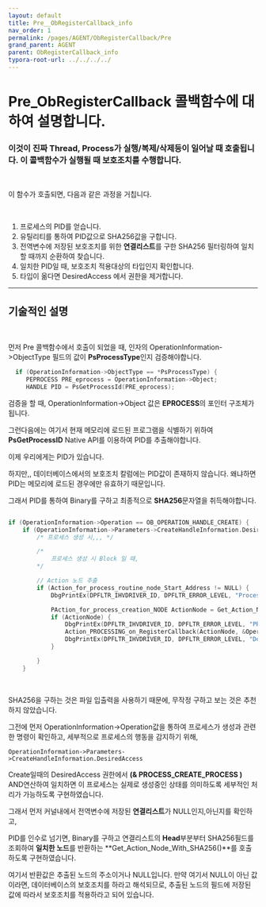 ```yaml
---
layout: default
title: Pre__ObRegisterCallback_info
nav_order: 1
permalink: /pages/AGENT/ObRegisterCallback/Pre
grand_parent: AGENT
parent: ObRegisterCallback_info
typora-root-url: ../../../../
---
```


# **Pre_ObRegisterCallback 콜백함수에 대하여 설명합니다.**

### 이것이 진짜  Thread, Process가 실행/복제/삭제등이 일어날 때 호출됩니다. 이 콜백함수가 실행될 때 보호조치를 수행합니다.

<br>

이 함수가 호출되면, 다음과 같은 과정을 거칩니다.

<br>

1. 프로세스의 PID를 얻습니다.
2. 유틸리티를 통하여 PID값으로 SHA256값을 구합니다.
3. 전역변수에 저장된 보호조치를 위한 **연결리스트**를 구한 SHA256 필터링하여 일치할 때까지 순환하여 찾습니다. 
4. 일치한 PID일 때, 보호조치 적용대상의 타입인지 확인합니다.
5. 타입이 옮다면 DesiredAccess 에서 권한을 제거합니다.

---

## 기술적인 설명

<br>

먼저 Pre 콜백함수에서 호출이 되었을 때, 인자의 OperationInformation->ObjectType 필드의 값이 **PsProcessType**인지 검증해야합니다.<br>



```c
  if (OperationInformation->ObjectType == *PsProcessType) {
     PEPROCESS PRE_eprocess = OperationInformation->Object;
     HANDLE PID = PsGetProcessId(PRE_eprocess);
```

검증을 할 때, OperationInformation->Object 값은 **EPROCESS**의 포인터 구조체가 됩니다.<br>

그런다음에는 여기서 현재 메모리에 로드된 프로그램을 식별하기 위하여 **PsGetProcessID** Native API를 이용하여 PID를 추출해야합니다.<br>

이제 우리에게는 PID가 있습니다. <br>

하지만,, 데이터베이스에서의 보호조치 칼럼에는 PID값이 존재하지 않습니다. 왜냐하면 PID는 메모리에 로드된 경우에만 유효하기 때문입니다.<br>

그래서 PID를 통하여 Binary를 구하고 최종적으로 **SHA256**문자열을 취득해야합니다. <br>



```c

if (OperationInformation->Operation == OB_OPERATION_HANDLE_CREATE) {
    if (OperationInformation->Parameters->CreateHandleInformation.DesiredAccess & PROCESS_CREATE_PROCESS) {
        /* 프로세스 생성 시,,, */

        /*
            프로세스 생성 시 Block 일 때,
        */

        // Action 노드 추출
        if (Action_for_process_routine_node_Start_Address != NULL) {
            DbgPrintEx(DPFLTR_IHVDRIVER_ID, DPFLTR_ERROR_LEVEL, "Process PreOperationCallback: Handle = %p, %llu\n", OperationInformation->Object, PID);

            PAction_for_process_creation_NODE ActionNode = Get_Action_Node_With_SHA256(PID);// 하나의 노드를 가져오면 해당 프로그램의 프로세스에 대해 Action처리하면됨
            if (ActionNode) {
                DbgPrintEx(DPFLTR_IHVDRIVER_ID, DPFLTR_ERROR_LEVEL, "PRE _ ActionNode [Create] 찾음! - PID: %llu \n", PID);
                Action_PROCESSING_on_RegisterCallback(ActionNode, &OperationInformation, Create);
                DbgPrintEx(DPFLTR_IHVDRIVER_ID, DPFLTR_ERROR_LEVEL, "DesiredAccess -> %d \n\n", OperationInformation->Parameters->CreateHandleInformation.DesiredAccess);
            }

        }
    }
```

<br>

SHA256을 구하는 것은 파일 입출력을 사용하기 때문에, 무작정 구하고 보는 것은 추천하지 않았습니다. <br>

그전에 먼저 OperationInformation->Operation값을 통하여 프로세스가 생성과 관련한 명령이 확인하고, 세부적으로 프로세스의 행동을 감지하기 위해,<br>

`OperationInformation->Parameters->CreateHandleInformation.DesiredAccess`

Create일때의 DesiredAccess 권한에서 **(& PROCESS_CREATE_PROCESS )** AND연산하여 일치하면 이 프로세스는 실제로 생성중인 상태를 의미하도록 세부적인 처리가 가능하도록 구현하였습니다.<br>

그래서 먼저 커널내에서 전역변수에 저장된 **연결리스트**가 NULL인지,아닌지를 확인하고, <br>

PID를 인수로 넘기면, Binary를 구하고 연결리스트의 **Head**부분부터 SHA256필드를 조회하여 **일치한 노드**를 반환하는 **Get_Action_Node_With_SHA256()**를 호출하도록 구현하였습니다. <br>

여기서 반환값은 추출된 노드의 주소이거나 NULL입니다. 만약 여기서 NULL이 아닌 값이라면, 데이터베이스의 보호조치를 하라고 해석되므로, 추출된 노드의 필드에 저장된 값에 따라서 보호조치를 적용하라고 되어 있습니다. 
